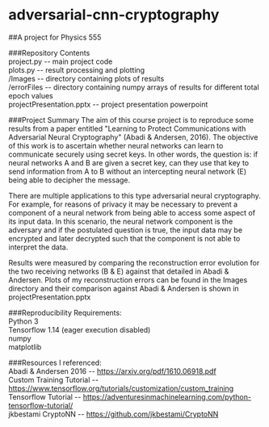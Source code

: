 # adversarial-cnn-cryptography
##A project for Physics 555 <br>

###Repository Contents <br>
project.py               -- main project code <br>
plots.py                 -- result processing and plotting <br>
/Images                  -- directory containing plots of results <br>
/errorFiles              -- directory containing numpy arrays of results for different total epoch values <br>
projectPresentation.pptx -- project presentation powerpoint <br>

###Project Summary
The aim of this course project is to reproduce some results from a paper entitled "Learning to Protect Communications with Adversarial Neural Cryptography" (Abadi & Andersen, 2016). The objective of this work is to ascertain whether neural networks can learn to communicate securely using secret keys. In other words, the question is: if neural networks A and B are given a secret key, can they use that key to send information from A to B without an intercepting neural network (E) being able to decipher the message. 

There are multiple applications to this type adversarial neural cryptography. For example, for reasons of privacy it may be necessary to prevent a component of a neural network from being able to access some aspect of its input data. In this scenario, the neural network component is the adversary and if the postulated question is true, the input data may be encrypted and later decrypted such that the component is not able to interpret the data.

Results were measured by comparing the reconstruction error evolution for the two receiving networks (B & E) against that detailed in Abadi & Andersen. Plots of my reconstruction errors can be found in the Images directory and their comparison against Abadi & Andersen is shown in projectPresentation.pptx

###Reproducibility Requirements: <br>
Python 3 <br>
Tensorflow 1.14 (eager execution disabled)<br>
numpy<br>
matplotlib <br>

###Resources I referenced: <br>
Abadi & Andersen 2016    -- https://arxiv.org/pdf/1610.06918.pdf <br>
Custom Training Tutorial -- https://www.tensorflow.org/tutorials/customization/custom_training <br>
Tensorflow Tutorial      -- https://adventuresinmachinelearning.com/python-tensorflow-tutorial/ <br>
jkbestami CryptoNN       -- https://github.com/jkbestami/CryptoNN

